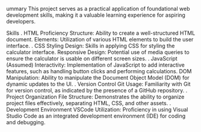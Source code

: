 ummary
This project serves as a practical application of foundational web development skills, making it a valuable learning experience for aspiring developers.

Skills
. HTML Proficiency
Structure: Ability to create a well-structured HTML document.
Elements: Utilization of various HTML elements to build the user interface.
. CSS Styling
Design: Skills in applying CSS for styling the calculator interface.
Responsive Design: Potential use of media queries to ensure the calculator is usable on different screen sizes.
. JavaScript (Assumed)
Interactivity: Implementation of JavaScript to add interactive features, such as handling button clicks and performing calculations.
DOM Manipulation: Ability to manipulate the Document Object Model (DOM) for dynamic updates to the UI.
. Version Control
Git Usage: Familiarity with Git for version control, as indicated by the presence of a GitHub repository.
. Project Organization
File Structure: Demonstrates the ability to organize project files effectively, separating HTML, CSS, and other assets.
. Development Environment
VSCode Utilization: Proficiency in using Visual Studio Code as an integrated development environment (IDE) for coding and debugging.

